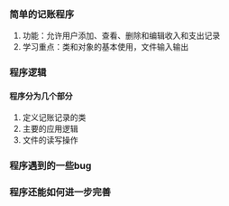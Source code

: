 ### 简单的记账程序
1. 功能：允许用户添加、查看、删除和编辑收入和支出记录
2. 学习重点：类和对象的基本使用，文件输入输出
### 程序逻辑
#### 程序分为几个部分
1. 定义记账记录的类
2. 主要的应用逻辑
3. 文件的读写操作
### 程序遇到的一些bug
### 程序还能如何进一步完善